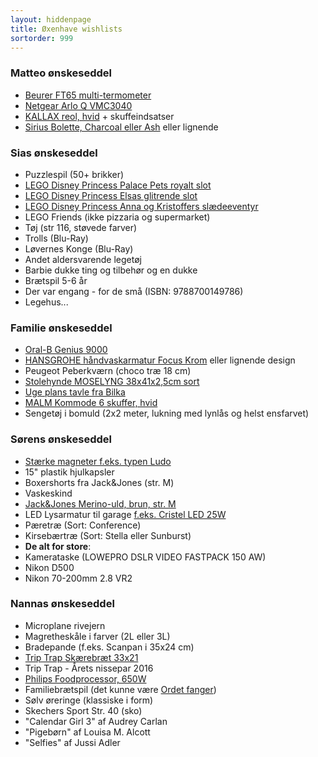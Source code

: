```yaml
---
layout: hiddenpage
title: Øxenhave wishlists
sortorder: 999
---
```


### Matteo ønskeseddel

- [Beurer FT65 multi-termometer](https://www.whiteaway.com/personlig-pleje/helbred/termometer/product/beurer-ft65-multi-termometer/)
- [Netgear Arlo Q VMC3040](https://www.proshop.dk/Netvaerkskamera/Netgear-Arlo-Q-VMC3040/2532815)
- [KALLAX reol, hvid](http://www.ikea.com/dk/da/catalog/products/80275887/) + skuffeindsatser
- [Sirius Bolette, Charcoal eller Ash](https://www.onskeborn.dk/webshop/m%C3%B8bler/lamper/sirius-bolette,-ash) eller lignende

### Sias ønskeseddel

- Puzzlespil (50+ brikker)
- [LEGO Disney Princess Palace Pets royalt slot](https://shopping.coop.dk/vare/disney-princess-palace-pets-royalt-slot-41142/5702015592284)
- [LEGO Disney Princess Elsas glitrende slot](https://shopping.coop.dk/vare/disney-princess-elsas-glitrende-slot-41062/5702015352437)
- [LEGO Disney Princess Anna og Kristoffers slædeeventyr](https://shopping.coop.dk/vare/disney-princess-anna-og-kristoffers-slaedeeventyr-41066/5702015591751)
- LEGO Friends (ikke pizzaria og supermarket)
- Tøj (str 116, støvede farver)
- Trolls (Blu-Ray)
- Løvernes Konge (Blu-Ray)
- Andet aldersvarende legetøj
- Barbie dukke ting og tilbehør og en dukke
- Brætspil 5-6 år
- Der var engang - for de små (ISBN: 9788700149786)
- Legehus...

### Familie ønskeseddel

- [Oral-B Genius 9000](https://www.whiteaway.com/personlig-pleje/skoenhed/tandpleje/eltandboerste/product/oral-b-genius-9000/)
- [HANSGROHE håndvaskarmatur Focus Krom](http://www.bauhaus.dk/vvs/badevaerelse/armaturer/hansgrohe-handvaskarmatur-focus-krom.html) eller lignende design
- Peugeot Peberkværn (choco træ 18 cm)
- [Stolehynde MOSELYNG 38x41x2,5cm sort](http://jysk.dk/indretning/stolehynder/stolehynde-moselyng-38x41x25cm-sort)
- [Uge plans tavle fra Bilka](https://www.bilka.dk/fritid/glastavler-og-whiteboards/naga-glastavle-magnetisk-80x60-maanedsplan/p/100061754)
- [MALM Kommode 6 skuffer, hvid](http://www.ikea.com/dk/da/catalog/products/10214557/)
- Sengetøj i bomuld (2x2 meter, lukning med lynlås og helst ensfarvet)

### Sørens ønskeseddel

- [Stærke magneter f.eks. typen Ludo](http://www.magnetz.dk/staerke-magneter-ludo-10-pak-i-farver-nova)
- 15" plastik hjulkapsler
- Boxershorts fra Jack&Jones (str. M)
- Vaskeskind
- [Jack&Jones Merino-uld, brun, str. M](http://www.jackjones.com/dk/da/jj/striktroejer/pullovers/merino-uld-pullover-12109976.html)
- LED Lysarmatur til garage [f.eks. Cristel LED 25W](http://www.bauhaus.dk/el-belysning/indendors-belysning/lysarmaturer/lysarmatur-cristel-led-25w-ritter-leuchten.html)
- Pæretræ (Sort: Conference)
- Kirsebærtræ (Sort: Stella eller Sunburst)
- **De alt for store**:
- Kamerataske (LOWEPRO DSLR VIDEO FASTPACK 150 AW)
- Nikon D500
- Nikon 70-200mm 2.8 VR2

### Nannas ønskeseddel

- Microplane rivejern
- Magretheskåle i farver (2L eller 3L)
- Bradepande (f.eks. Scanpan i 35x24 cm)
- [Trip Trap Skærebræt 33x21](https://skagerak.dk/da/shop/skaerebraet-33x21)
- Trip Trap - Årets nissepar 2016
- [Philips Foodprocessor, 650W](http://www.wupti.com/produkter/husholdning/koekkenmaskine/foodprocessor/philips-foodprocessor-650w)
- Familiebrætspil (det kunne være [Ordet fanger](http://www.bog-ide.dk/braetspil/til-hele-familien/ordet-fanger/p-332324/#!332324))
- Sølv øreringe (klassiske i form)
- Skechers Sport Str. 40 (sko)
- "Calendar Girl 3" af Audrey Carlan
- "Pigebørn" af Louisa M. Alcott
- "Selfies" af Jussi Adler
